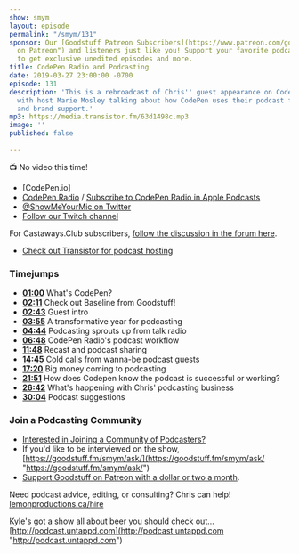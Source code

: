 ```yaml
---
show: smym
layout: episode
permalink: "/smym/131"
sponsor: Our [Goodstuff Patreon Subscribers](https://www.patreon.com/goodstuff "Goodstuff
  on Patreon") and listeners just like you! Support your favorite podcasts directly
  to get exclusive unedited episodes and more.
title: CodePen Radio and Podcasting
date: 2019-03-27 23:00:00 -0700
episode: 131
description: 'This is a rebroadcast of Chris'' guest appearance on CodePen Radio #215
  with host Marie Mosley talking about how CodePen uses their podcast for marketing
  and brand support.'
mp3: https://media.transistor.fm/63d1498c.mp3
image: ''
published: false

---
```

📺 No video this time!

* [CodePen.io]
* [CodePen Radio](https://blog.codepen.io/radio/) / [Subscribe to CodePen Radio in Apple Podcasts](https://itunes.apple.com/us/podcast/codepen-radio/id824437159)
* [@ShowMeYourMic on Twitter](https://twitter.com/showmeyourmic)
* [Follow our Twitch channel](https://www.twitch.tv/gsfm)


For Castaways.Club subscribers, [follow the discussion in the forum here](https://forum.castaways.club/t/show-me-your-mic-131/113).

* [Check out Transistor for podcast hosting](https://transistor.fm/?via=chris)

### Timejumps

* **[01:00](#t=01:00)** What's CodePen?
* **[02:11](#t=02:11)** Check out Baseline from Goodstuff!
* **[02:43](#t=02:43)** Guest intro
* **[03:55](#t=03:55)** A transformative year for podcasting
* **[04:44](#t=04:44)** Podcasting sprouts up from talk radio
* **[06:48](#t=06:48)** CodePen Radio's podcast workflow
* **[11:48](#t=11:48)** Recast and podcast sharing
* **[14:45](#t=14:45)** Cold calls from wanna-be podcast guests
* **[17:20](#t=17:20)** Big money coming to podcasting
* **[21:51](#t=21:51)** How does Codepen know the podcast is successful or working?
* **[26:42](#t=26:42)** What's happening with Chris' podcasting business
* **[30:04](#t=30:04)** Podcast suggestions

### Join a Podcasting Community

* [Interested in Joining a Community of Podcasters?](https://mailchi.mp/ad73a5bdfab5/podcasting)
* If you'd like to be interviewed on the show, [https://goodstuff.fm/smym/ask/](https://goodstuff.fm/smym/ask/ "https://goodstuff.fm/smym/ask/")
* [Support Goodstuff on Patreon with a dollar or two a month](https://www.patreon.com/goodstuff).

Need podcast advice, editing, or consulting? Chris can help! [lemonproductions.ca/hire](https://lemonproductions.ca/hire)

Kyle's got a show all about beer you should check out... [http://podcast.untappd.com](http://podcast.untappd.com "http://podcast.untappd.com")



